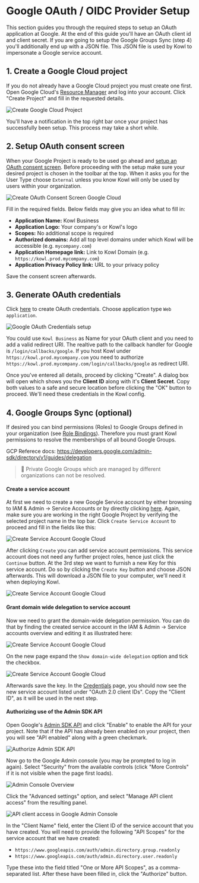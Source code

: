 # Google OAuth / OIDC Provider Setup

This section guides you through the required steps to setup an OAuth application at Google.
At the end of this guide you'll have an OAuth client id and client secret. If you are going
to setup the Google Groups Sync (step 4) you'll additionally end up with a JSON file. This
JSON file is used by Kowl to impersonate a Google service account.

## 1. Create a Google Cloud project

If you do not already have a Google Cloud project you must create one first. Open Google Cloud's [Resource Manager](https://console.developers.google.com/cloud-resource-manager) and log into your account. Click "Create Project" and fill in the requested details.

![Create Google Cloud Project](../assets/identity-provider-setup/google/create-google-project.png)

You'll have a notification in the top right bar once your project has successfully been setup. This process may take a short while.

## 2. Setup OAuth consent screen

When your Google Project is ready to be used go ahead and [setup an OAuth consent screen](https://console.cloud.google.com/apis/credentials/consent). Before proceeding with the setup make sure your desired project is chosen in the toolbar at the top. When it asks you for the User Type choose `External` unless you know Kowl will only be used by users within your organization.

![Create OAuth Consent Screen Google Cloud](../assets/identity-provider-setup/google/oauth-consent-setup.png)

Fill in the required fields. Below fields may give you an idea what to fill in:

- **Application Name:** Kowl Business
- **Application Logo:** Your company's or Kowl's logo
- **Scopes:** No additional scope is required
- **Authorized domains:** Add all top level domains under which Kowl will be accessible (e.g. `mycompany.com`)
- **Application Homepage link:** Link to Kowl Domain (e.g. `https://kowl.prod.mycompany.com`)
- **Application Privacy Policy link:** URL to your privacy policy

Save the consent screen afterwards.

## 3. Generate OAuth credentials

Click [here](https://console.cloud.google.com/apis/credentials/consent) to create OAuth credentials. Choose application type `Web application`.

![Google OAuth Credentials setup](../assets/identity-provider-setup/google/oauth-credentials-setup.png)

You could use `Kowl Business` as Name for your OAuth client and you need to add a valid redirect URI. The realtive path to the callback handler for Google is `/login/callbacks/google`. If you host Kowl under `https://kowl.prod.mycompany.com` you need to authorize `https://kowl.prod.mycompany.com/login/callbacks/google` as redirect URI.

Once you've entered all details, proceed by clicking "Create". A dialog box will open which shows you the **Client ID** along with it's **Client Secret**. Copy both values to a safe and secure location before clicking the "OK" button to proceed. We'll need these credentials in the Kowl config.

## 4. Google Groups Sync (optional)

If desired you can bind permissions (Roles) to Google Groups defined in your organization (see [Role Bindings](../authorization/role-bindings.md)). Therefore you must grant Kowl permissions to resolve the memberships of all bound Google Groups.

GCP Referece docs: https://developers.google.com/admin-sdk/directory/v1/guides/delegation

> :triangular_flag_on_post: Private Google Groups which are managed by different organizations can not be resolved.

#### Create a service account

At first we need to create a new Google Service account by either browsing to IAM & Admin -> Service Accounts or by directly clicking [here](https://console.cloud.google.com/iam-admin/serviceaccounts). Again, make sure you are working in the right Google Project by verifying the selected project name in the top bar. Click `Create Service Account` to proceed and fill in the fields like this:

![Create Service Account Google Cloud](../assets/identity-provider-setup/google/sa-google-groups.png)

After clicking `Create` you can add service account permissions. This service account does not need any further project roles, hence just click the `Continue` button. At the 3rd step we want to furnish a new Key for this service account. Do so by clicking the `Create Key` button and choose JSON afterwards. This will download a JSON file to your computer, we'll need it when deploying Kowl.

![Create Service Account Google Cloud](../assets/identity-provider-setup/google/sa-google-groups2.png)

#### Grant domain wide delegation to service account

Now we need to grant the domain-wide delegation permission. You can do that by finding the created service account in the IAM & Admin -> Service accounts overview and editing it as illustrated here:

![Create Service Account Google Cloud](../assets/identity-provider-setup/google/sa-google-groups3.png)

On the new page expand the `Show domain-wide delegation` option and tick the checkbox.

![Create Service Account Google Cloud](../assets/identity-provider-setup/google/sa-google-groups4.png)

Afterwards save the key. In the [Credentials](https://console.cloud.google.com/apis/credentials) page, you should now see the new service account listed under "OAuth 2.0 client IDs". Copy the "Client ID", as it will be used in the next step.

#### Authorizing use of the Admin SDK API

Open Google's [Admin SDK API](https://console.cloud.google.com/apis/library/admin.googleapis.com) and click "Enable" to enable the API for your project. Note that if the API has already been enabled on your project, then you will see "API enabled" along with a green checkmark.

![Authorize Admin SDK API](../assets/identity-provider-setup/google/sa-google-groups5.png)

Now go to the Google Admin console (you may be prompted to log in again). Select "Security" from the available controls (click "More Controls" if it is not visible when the page first loads).

![Admin Console Overview](../assets/identity-provider-setup/google/sa-google-groups6.jpg)

Click the "Advanced settings" option, and select "Manage API client access" from the resulting panel.

![API client access in Google Admin Console](../assets/identity-provider-setup/google/sa-google-groups7.jpg)

In the "Client Name" field, enter the Client ID of the service account that you have created. You will need to provide the following "API Scopes" for the service account that we have created:

- `https://www.googleapis.com/auth/admin.directory.group.readonly`
- `https://www.googleapis.com/auth/admin.directory.user.readonly`

Type these into the field titled "One or More API Scopes", as a comma-separated list. After these have been filled in, click the "Authorize" button.
